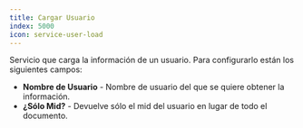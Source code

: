 ```yaml
---
title: Cargar Usuario
index: 5000
icon: service-user-load
---
```


Servicio que carga la información de un usuario. Para configurarlo están los siguientes
campos:

- **Nombre de Usuario** - Nombre de usuario del que se quiere obtener la información.
- **¿Sólo Mid?** - Devuelve sólo el mid del usuario en lugar de todo el documento.
